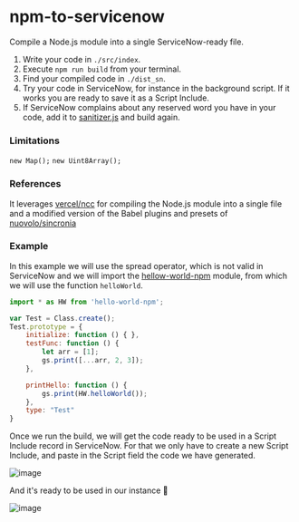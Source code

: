 # npm-to-servicenow
Compile a Node.js module into a single ServiceNow-ready file.

1. Write your code in `./src/index`. 
2. Execute `npm run build` from your terminal.
3. Find your compiled code in `./dist_sn`.
4. Try your code in ServiceNow, for instance in the background script. If it works you are ready to save it as a Script Include.
5. If ServiceNow complains about any reserved word you have in your code, add it to [sanitizer.js](plugins/babel-servicenow/src/sanitizer.js) and build again.

### Limitations
`new Map();`
`new Uint8Array();`

### References
It leverages [vercel/ncc](https://github.com/vercel/ncc) for compiling the Node.js module into a single file and a modified version of the Babel plugins and presets of [nuovolo/sincronia](https://github.com/nuvolo/sincronia)

### Example

In this example we will use the spread operator, which is not valid in ServiceNow and we will import the [hellow-world-npm](https://www.npmjs.com/package/hello-world-npm) module, from which we will use the function `helloWorld`.
```javascript
import * as HW from 'hello-world-npm';

var Test = Class.create();
Test.prototype = {
    initialize: function () { },
    testFunc: function () {
        let arr = [1];
        gs.print([...arr, 2, 3]);
    },

    printHello: function () {
        gs.print(HW.helloWorld());
    },
    type: "Test"
}
```

Once we run the build, we will get the code ready to be used in a Script Include record in ServiceNow. For that we only have to create a new Script Include, and paste in the Script field the code we have generated.

![image](https://user-images.githubusercontent.com/81647176/235313895-bf86bb21-a378-457e-a1bb-fd0689642401.png)

And it's ready to be used in our instance 🎉

![image](https://user-images.githubusercontent.com/81647176/235313924-54bd211d-ddb0-484c-8d69-dc4e0091e58c.png)
